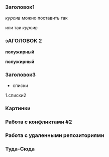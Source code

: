 ### Заголовок1 

*курсив* можно поставить так

или так _курсив_  



### зАГОЛОВОК 2
 **полужирный**
 
 __полужирный__


### Заголовок3

 * списки
 
 1.списки2

 ### Картинки


### Работа с конфликтами #2

### Работа с удаленными репозиториями

### Туда-Сюда
